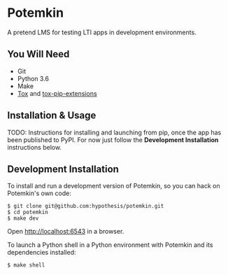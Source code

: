 Potemkin
========

A pretend LMS for testing LTI apps in development environments.

You Will Need
-------------

* Git
* Python 3.6
* Make
* [Tox](https://tox.readthedocs.io/en/latest/) and [tox-pip-extensions](https://github.com/tox-dev/tox-pip-extensions)

Installation & Usage
--------------------

TODO: Instructions for installing and launching from pip, once the app has been
published to PyPI. For now just follow the **Development Installation**
instructions below.

Development Installation
------------------------

To install and run a development version of Potemkin, so you can hack on
Potemkin's own code:

```ShellSession
$ git clone git@github.com:hypothesis/potemkin.git
$ cd potemkin
$ make dev
```

Open <http://localhost:6543> in a browser.

To launch a Python shell in a Python environment with Potemkin and its
dependencies installed:

```ShellSession
$ make shell
```
